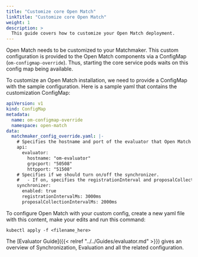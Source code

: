 ```yaml
---
title: "Customize core Open Match"
linkTitle: "Customize core Open Match"
weight: 1
description: >
  This guide covers how to customize your Open Match deployment.
---
```


Open Match needs to be customized to your Matchmaker. This custom configuration is provided to the Open Match components via a ConfigMap (`om-configmap-override`). Thus, starting the core service pods waits on this config map being available.

To customize an Open Match installation, we need to provide a ConfigMap with the sample configuration. Here is a sample yaml that contains the customization ConfigMap:

```yaml
apiVersion: v1
kind: ConfigMap
metadata:
  name: om-configmap-override
  namespace: open-match
data:
  matchmaker_config_override.yaml: |-
    # Specifies the hostname and port of the evaluator that Open Match should talk to.
    api:
      evaluator:
        hostname: "om-evaluator"
        grpcport: "50508"
        httpport: "51508"
    # Specifies if we should turn on/off the synchronizer.
    #   - If on, specifies the registrationInterval and proposalCollectionInterval in milliseconds.
    synchronizer:
      enabled: true
      registrationIntervalMs: 3000ms
      proposalCollectionIntervalMs: 2000ms
```

To configure Open Match with your custom config, create a new yaml file with this content, make your edits and run this command:

```
kubectl apply -f <filename_here>
```

The [Evaluator Guide]({{< relref "../../Guides/evaluator.md" >}}) gives an overview of Synchronization, Evaluation and all the related configuration.
